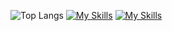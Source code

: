 ![Top Langs](https://github-readme-stats.vercel.app/api/top-langs/?username=GovnocodedByChapo&layout=compact)
[![My Skills](https://skillicons.dev/icons?i=lua)](https://skillicons.dev)
[![My Skills](https://skillicons.dev/icons?i=vscode)](https://skillicons.dev)
